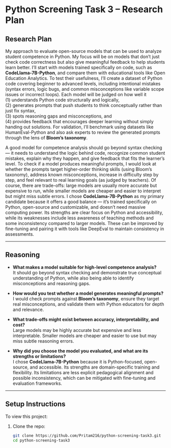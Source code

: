 # Python Screening Task 3 – Research Plan
## Research Plan

My approach to evaluate open-source models that can be used to analyze student competence in Python. My focus will be on models that don’t just check code correctness but also give meaningful feedback to help students learn better. I’ll start with models trained specifically on code, such as **CodeLlama-7B-Python**, and compare them with educational tools like Open Education Analytics. To test their usefulness, I’ll create a dataset of Python code covering beginner to advanced levels, including intentional mistakes (syntax errors, logic bugs, and common misconceptions like variable scope issues or incorrect loops). Each model will be judged on how well it </br> 
(1) understands Python code structurally and logically, </br> 
(2) generates prompts that push students to think conceptually rather than just fix syntax,</br> 
(3) spots reasoning gaps and misconceptions, and</br> 
(4) provides feedback that encourages deeper learning without simply handing out solutions. 
For validation, I’ll benchmark using datasets like HumanEval-Python and also ask experts to review the generated prompts through the lens of **Bloom’s taxonomy**.

A good model for competence analysis should go beyond syntax checking — it needs to understand the logic behind code, recognize common student mistakes, explain why they happen, and give feedback that fits the learner’s level. To check if a model produces meaningful prompts, I would look at whether the prompts target higher-order thinking skills (using Bloom’s taxonomy), address known misconceptions, increase in difficulty step by step, and feel relevant to real learning goals (as judged by teachers). Of course, there are trade-offs: large models are usually more accurate but expensive to run, while smaller models are cheaper and easier to interpret but might miss subtle errors. I chose **CodeLlama-7B-Python** as my primary candidate because it offers a good balance — it’s trained specifically on Python, open-source and customizable, and doesn’t need massive computing power. Its strengths are clear focus on Python and accessibility, while its weaknesses include less awareness of teaching methods and some inconsistency compared to larger models. These can be improved by fine-tuning and pairing it with tools like DeepEval to maintain consistency in assessments.

---

## Reasoning  

- **What makes a model suitable for high-level competence analysis?**  
  It should go beyond syntax checking and demonstrate true conceptual understanding of Python, while also being able to identify misconceptions and reasoning gaps.  

- **How would you test whether a model generates meaningful prompts?**  
  I would check prompts against **Bloom’s taxonomy**, ensure they target real misconceptions, and validate them with Python educators for depth and relevance.  

- **What trade-offs might exist between accuracy, interpretability, and cost?**  
  Large models may be highly accurate but expensive and less interpretable. Smaller models are cheaper and easier to use but may miss subtle reasoning errors.  

- **Why did you choose the model you evaluated, and what are its strengths or limitations?**  
  I chose **CodeLlama-7B-Python** because it is Python-focused, open-source, and accessible. Its strengths are domain-specific training and flexibility. Its limitations are less explicit pedagogical alignment and possible inconsistency, which can be mitigated with fine-tuning and evaluation frameworks.  

---

## Setup Instructions  

To view this project:  

1. Clone the repo:  
   ```bash
   git clone https://github.com/Pritam216/python-screening-task3.git
   cd python-screening-task3
   ```
